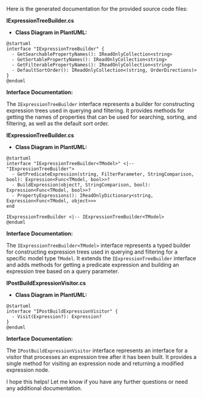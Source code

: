 Here is the generated documentation for the provided source code files:

**IExpressionTreeBuilder.cs**

* **Class Diagram in PlantUML:**
```
@startuml
interface "IExpressionTreeBuilder" {
  - GetSearchablePropertyNames(): IReadOnlyCollection<string>
  - GetSortablePropertyNames(): IReadOnlyCollection<string>
  - GetFilterablePropertyNames(): IReadOnlyCollection<string>
  - DefaultSortOrder(): IReadOnlyCollection<(string, OrderDirections)>
}
@enduml
```

**Interface Documentation:**

The `IExpressionTreeBuilder` interface represents a builder for constructing expression trees used in querying and filtering. It provides methods for getting the names of properties that can be used for searching, sorting, and filtering, as well as the default sort order.

**IExpressionTreeBuilder<TModel>.cs**

* **Class Diagram in PlantUML:**
```
@startuml
interface "IExpressionTreeBuilder<TModel>" <|-- "IExpressionTreeBuilder">
  - GetPredicateExpression(string, FilterParameter, StringComparison, bool): Expression<Func<TModel, bool>>?
  - BuildExpression(object?, StringComparison, bool): Expression<Func<TModel, bool>>?
  - PropertyExpressions(): IReadOnlyDictionary<string, Expression<Func<TModel, object>>>
end

IExpressionTreeBuilder <|-- IExpressionTreeBuilder<TModel>
@enduml
```

**Interface Documentation:**

The `IExpressionTreeBuilder<TModel>` interface represents a typed builder for constructing expression trees used in querying and filtering for a specific model type `TModel`. It extends the `IExpressionTreeBuilder` interface and adds methods for getting a predicate expression and building an expression tree based on a query parameter.

**IPostBuildExpressionVisitor.cs**

* **Class Diagram in PlantUML:**
```
@startuml
interface "IPostBuildExpressionVisitor" {
  - Visit(Expression?): Expression?
}
@enduml
```

**Interface Documentation:**

The `IPostBuildExpressionVisitor` interface represents an interface for a visitor that processes an expression tree after it has been built. It provides a single method for visiting an expression node and returning a modified expression node.

I hope this helps! Let me know if you have any further questions or need any additional documentation.